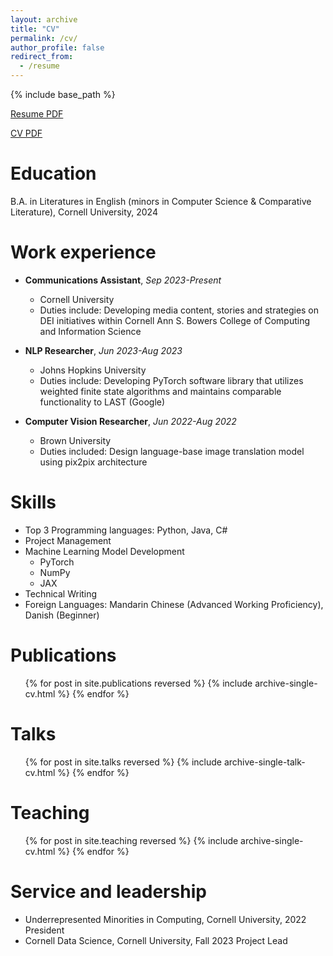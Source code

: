 ```yaml
---
layout: archive
title: "CV"
permalink: /cv/
author_profile: false
redirect_from:
  - /resume
---
```


{% include base_path %}

[Resume PDF](http://imanif.github.io/files/resume.pdf)


[CV PDF](http://imanif.github.io/files/cv.pdf)


Education
======
B.A. in Literatures in English (minors in Computer Science & Comparative Literature), Cornell University, 2024

Work experience
======
* **Communications Assistant**, *Sep 2023-Present*
  * Cornell University
  * Duties include: Developing media content, stories and strategies on DEI initiatives within Cornell Ann S. Bowers College of Computing and Information Science

* **NLP Researcher**, *Jun 2023-Aug 2023*
  * Johns Hopkins University
  * Duties include: Developing PyTorch software library that utilizes weighted finite state algorithms and maintains comparable functionality to LAST (Google)

* **Computer Vision Researcher**, *Jun 2022-Aug 2022*
  * Brown University
  * Duties included: Design language-base image translation model using pix2pix architecture
  
Skills
======
* Top 3 Programming languages: Python, Java, C#
* Project Management
* Machine Learning Model Development
  * PyTorch
  * NumPy
  * JAX
* Technical Writing
* Foreign Languages: Mandarin Chinese (Advanced Working Proficiency), Danish (Beginner)

Publications
======
  <ul>{% for post in site.publications reversed %}
    {% include archive-single-cv.html %}
  {% endfor %}</ul>
  
Talks
======
  <ul>{% for post in site.talks reversed %}
    {% include archive-single-talk-cv.html  %}
  {% endfor %}</ul>
  
Teaching
======
  <ul>{% for post in site.teaching reversed %}
    {% include archive-single-cv.html %}
  {% endfor %}</ul>
  
Service and leadership
======
* Underrepresented Minorities in Computing, Cornell University, 2022 President
* Cornell Data Science, Cornell University, Fall 2023 Project Lead
